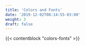 ```yaml
---
title: 'Colors and Fonts'
date: '2019-12-02T08:14:55-03:00'
weight: 3
draft: false
---
```


{{< contentblock "colors-fonts" >}}
